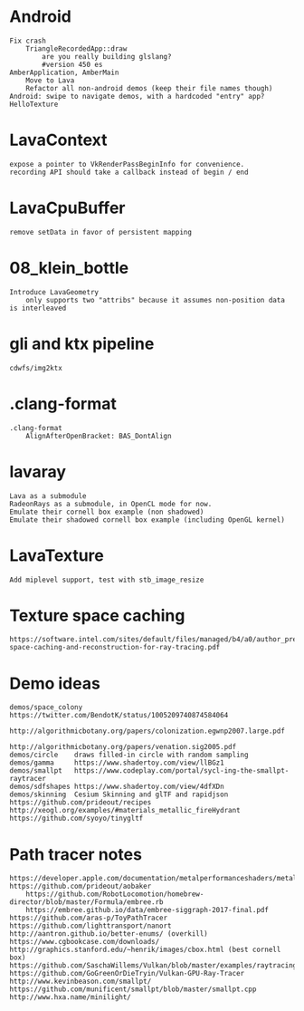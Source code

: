 # Android

    Fix crash
        TriangleRecordedApp::draw
            are you really building glslang?
            #version 450 es
    AmberApplication, AmberMain
        Move to Lava
        Refactor all non-android demos (keep their file names though)
    Android: swipe to navigate demos, with a hardcoded "entry" app?
    HelloTexture

# LavaContext

    expose a pointer to VkRenderPassBeginInfo for convenience.
    recording API should take a callback instead of begin / end

# LavaCpuBuffer

    remove setData in favor of persistent mapping

# 08_klein_bottle

    Introduce LavaGeometry
        only supports two "attribs" because it assumes non-position data is interleaved

# gli and ktx pipeline

    cdwfs/img2ktx

# .clang-format

    .clang-format
        AlignAfterOpenBracket: BAS_DontAlign

# lavaray

    Lava as a submodule
    RadeonRays as a submodule, in OpenCL mode for now.
    Emulate their cornell box example (non shadowed)
    Emulate their shadowed cornell box example (including OpenGL kernel)

# LavaTexture

    Add miplevel support, test with stb_image_resize

# Texture space caching

    https://software.intel.com/sites/default/files/managed/b4/a0/author_preprint_texture-space-caching-and-reconstruction-for-ray-tracing.pdf

# Demo ideas

    demos/space_colony https://twitter.com/BendotK/status/1005209740874584064
                       http://algorithmicbotany.org/papers/colonization.egwnp2007.large.pdf
                       http://algorithmicbotany.org/papers/venation.sig2005.pdf
    demos/circle    draws filled-in circle with random sampling
    demos/gamma     https://www.shadertoy.com/view/llBGz1
    demos/smallpt   https://www.codeplay.com/portal/sycl-ing-the-smallpt-raytracer
    demos/sdfshapes https://www.shadertoy.com/view/4dfXDn
    demos/skinning  Cesium Skinning and glTF and rapidjson
    https://github.com/prideout/recipes
    http://xeogl.org/examples/#materials_metallic_fireHydrant
    https://github.com/syoyo/tinygltf

# Path tracer notes

    https://developer.apple.com/documentation/metalperformanceshaders/metal_for_accelerating_ray_tracing
    https://github.com/prideout/aobaker
        https://github.com/RobotLocomotion/homebrew-director/blob/master/Formula/embree.rb
        https://embree.github.io/data/embree-siggraph-2017-final.pdf
    https://github.com/aras-p/ToyPathTracer
    https://github.com/lighttransport/nanort
    http://aantron.github.io/better-enums/ (overkill)
    https://www.cgbookcase.com/downloads/
    http://graphics.stanford.edu/~henrik/images/cbox.html (best cornell box)
    https://github.com/SaschaWillems/Vulkan/blob/master/examples/raytracing/raytracing.cpp
    https://github.com/GoGreenOrDieTryin/Vulkan-GPU-Ray-Tracer
    http://www.kevinbeason.com/smallpt/
    https://github.com/munificent/smallpt/blob/master/smallpt.cpp
    http://www.hxa.name/minilight/
